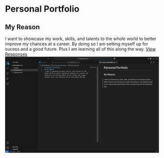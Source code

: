 # Personal Portfolio
## My Reason
I want to showcase my work, skills, and talents to the whole world to better improve my chances at a career. By doing so I am setting myself up for sucess and a good future. Plus I am learning all of this along the way.
[View Responses](./responses.txt)
![Screenshot](./images/screenshot.png)
